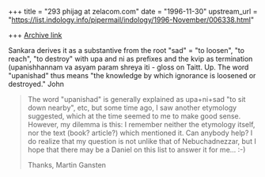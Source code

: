 +++
title = "293 phijag at zelacom.com"
date = "1996-11-30"
upstream_url = "https://list.indology.info/pipermail/indology/1996-November/006338.html"

+++
[Archive link](https://list.indology.info/pipermail/indology/1996-November/006338.html)

Sankara derives it as a substantive from the root "sad" = "to loosen", "to
reach", "to destroy" with upa and ni as prefixes and the kvip as termination
(upanishhannam va asyam param shreya iti - gloss on Taitt. Up. The word
"upanishad" thus means "the knowledge by which ignorance is loosened or
destroyed."
John
>The word "upanishad" is generally explained as upa+ni+sad "to sit down
>nearby", etc, but some time ago, I saw another etymology suggested, which at
>the time seemed to me to make good sense. However, my dilemma is this: I
>remember neither the etymology itself, nor the text (book? article?) which
>mentioned it. Can anybody help? I do realize that my question is not unlike
>that of Nebuchadnezzar, but I hope that there may be a Daniel on this list
>to answer it for me...  :-)
>
>Thanks,
>Martin Gansten
>
>
>





